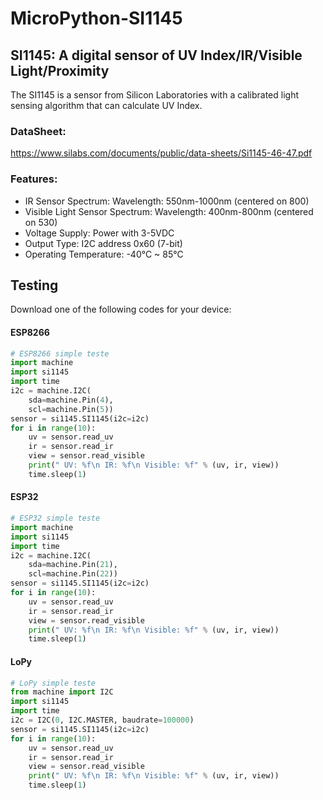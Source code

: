 # MicroPython-SI1145
## SI1145: A digital sensor of UV Index/IR/Visible Light/Proximity
The SI1145 is a sensor from Silicon Laboratories with a calibrated light sensing algorithm that can calculate UV Index.
### DataSheet: 
https://www.silabs.com/documents/public/data-sheets/Si1145-46-47.pdf
### Features:
 - IR Sensor Spectrum: Wavelength: 550nm-1000nm (centered on 800)
 - Visible Light Sensor Spectrum: Wavelength: 400nm-800nm (centered on 530)
 - Voltage Supply: Power with 3-5VDC
 - Output Type: I2C address 0x60 (7-bit)
 - Operating Temperature: -40°C ~ 85°C
## Testing
Download one of the following codes for your device:
#### ESP8266
```python
# ESP8266 simple teste
import machine
import si1145
import time
i2c = machine.I2C(
    sda=machine.Pin(4),
    scl=machine.Pin(5))
sensor = si1145.SI1145(i2c=i2c)
for i in range(10):
    uv = sensor.read_uv
    ir = sensor.read_ir
    view = sensor.read_visible
    print(" UV: %f\n IR: %f\n Visible: %f" % (uv, ir, view))
    time.sleep(1)
```
#### ESP32
```python
# ESP32 simple teste
import machine
import si1145
import time
i2c = machine.I2C(
    sda=machine.Pin(21),
    scl=machine.Pin(22))
sensor = si1145.SI1145(i2c=i2c)
for i in range(10):
    uv = sensor.read_uv
    ir = sensor.read_ir
    view = sensor.read_visible
    print(" UV: %f\n IR: %f\n Visible: %f" % (uv, ir, view))
    time.sleep(1)
```
#### LoPy
```python
# LoPy simple teste
from machine import I2C
import si1145
import time
i2c = I2C(0, I2C.MASTER, baudrate=100000)
sensor = si1145.SI1145(i2c=i2c)
for i in range(10):
    uv = sensor.read_uv
    ir = sensor.read_ir
    view = sensor.read_visible
    print(" UV: %f\n IR: %f\n Visible: %f" % (uv, ir, view))
    time.sleep(1)
```
